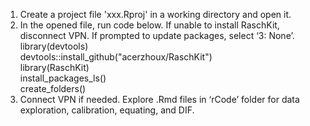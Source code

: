 1.	Create a project file 'xxx.Rproj' in a working directory and open it.
2.	In the opened file, run code below. If unable to install RaschKit, disconnect VPN. If prompted to update packages, select ‘3: None’.\
library(devtools)\
devtools::install_github("acerzhoux/RaschKit")\
library(RaschKit)\
install_packages_ls()\
create_folders()
3.	Connect VPN if needed. Explore .Rmd files in ‘rCode’ folder for data exploration, calibration, equating, and DIF.
